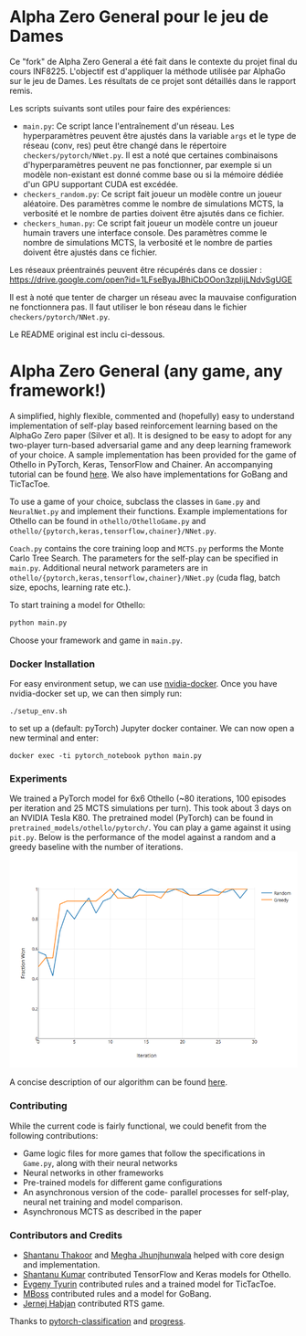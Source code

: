 # Alpha Zero General pour le jeu de Dames
Ce "fork" de Alpha Zero General a été fait dans le contexte du projet final du cours INF8225. L'objectif est d'appliquer la méthode utilisée par AlphaGo sur le jeu de Dames. Les résultats de ce projet sont détaillés dans le rapport remis.

Les scripts suivants sont utiles pour faire des expériences:
* ```main.py```: Ce script lance l'entraînement d'un réseau. Les hyperparamètres peuvent être ajustés dans la variable ```args``` et le type de réseau (conv, res) peut être changé dans le répertoire ```checkers/pytorch/NNet.py```. Il est a noté que certaines combinaisons d'hyperparamètres peuvent ne pas fonctionner, par exemple si un modèle non-existant est donné comme base ou si la mémoire dédiée d'un GPU supportant CUDA est excédée.
* ```checkers_random.py```: Ce script fait joueur un modèle contre un joueur aléatoire. Des paramètres comme le nombre de simulations MCTS, la verbosité et le nombre de parties doivent être ajsutés dans ce fichier.
* ```checkers_human.py```: Ce script fait joueur un modèle contre un joueur humain  travers une interface console. Des paramètres comme le nombre de simulations MCTS, la verbosité et le nombre de parties doivent être ajustés dans ce fichier.

Les réseaux préentrainés peuvent être récupérés dans ce dossier : https://drive.google.com/open?id=1LFseByaJBhiCbOOon3zpIijLNdvSgUGE

Il est à noté que tenter de charger un réseau avec la mauvaise configuration ne fonctionnera pas. Il faut utiliser le bon réseau dans le fichier ```checkers/pytorch/NNet.py```.


Le README original est inclu ci-dessous.
# Alpha Zero General (any game, any framework!)

A simplified, highly flexible, commented and (hopefully) easy to understand implementation of self-play based reinforcement learning based on the AlphaGo Zero paper (Silver et al). It is designed to be easy to adopt for any two-player turn-based adversarial game and any deep learning framework of your choice. A sample implementation has been provided for the game of Othello in PyTorch, Keras, TensorFlow and Chainer. An accompanying tutorial can be found [here](http://web.stanford.edu/~surag/posts/alphazero.html). We also have implementations for GoBang and TicTacToe.

To use a game of your choice, subclass the classes in ```Game.py``` and ```NeuralNet.py``` and implement their functions. Example implementations for Othello can be found in ```othello/OthelloGame.py``` and ```othello/{pytorch,keras,tensorflow,chainer}/NNet.py```. 

```Coach.py``` contains the core training loop and ```MCTS.py``` performs the Monte Carlo Tree Search. The parameters for the self-play can be specified in ```main.py```. Additional neural network parameters are in ```othello/{pytorch,keras,tensorflow,chainer}/NNet.py``` (cuda flag, batch size, epochs, learning rate etc.). 

To start training a model for Othello:
```bash
python main.py
```
Choose your framework and game in ```main.py```.

### Docker Installation
For easy environment setup, we can use [nvidia-docker](https://github.com/NVIDIA/nvidia-docker). Once you have nvidia-docker set up, we can then simply run:
```
./setup_env.sh
```
to set up a (default: pyTorch) Jupyter docker container. We can now open a new terminal and enter:
```
docker exec -ti pytorch_notebook python main.py
```

### Experiments
We trained a PyTorch model for 6x6 Othello (~80 iterations, 100 episodes per iteration and 25 MCTS simulations per turn). This took about 3 days on an NVIDIA Tesla K80. The pretrained model (PyTorch) can be found in ```pretrained_models/othello/pytorch/```. You can play a game against it using ```pit.py```. Below is the performance of the model against a random and a greedy baseline with the number of iterations.
![alt tag](https://github.com/suragnair/alpha-zero-general/raw/master/pretrained_models/6x6.png)

A concise description of our algorithm can be found [here](https://github.com/suragnair/alpha-zero-general/raw/master/pretrained_models/writeup.pdf).

### Contributing
While the current code is fairly functional, we could benefit from the following contributions:
* Game logic files for more games that follow the specifications in ```Game.py```, along with their neural networks
* Neural networks in other frameworks
* Pre-trained models for different game configurations
* An asynchronous version of the code- parallel processes for self-play, neural net training and model comparison. 
* Asynchronous MCTS as described in the paper

### Contributors and Credits
* [Shantanu Thakoor](https://github.com/ShantanuThakoor) and [Megha Jhunjhunwala](https://github.com/jjw-megha) helped with core design and implementation.
* [Shantanu Kumar](https://github.com/SourKream) contributed TensorFlow and Keras models for Othello.
* [Evgeny Tyurin](https://github.com/evg-tyurin) contributed rules and a trained model for TicTacToe.
* [MBoss](https://github.com/1424667164) contributed rules and a model for GoBang.
* [Jernej Habjan](https://github.com/JernejHabjan) contributed RTS game.

Thanks to [pytorch-classification](https://github.com/bearpaw/pytorch-classification) and [progress](https://github.com/verigak/progress).

